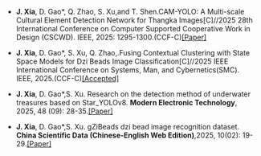- <strong>J. Xia</strong>, D. Gao*, Q. Zhao, S. Xu,and T. Shen.CAM-YOLO: A Multi-scale Cultural Element Detection Network for Thangka Images[C]//2025 28th International Conference on Computer Supported Cooperative Work in Design (CSCWD). IEEE, 2025: 1295-1300.(CCF-C)[[Paper]](https://ieeexplore.ieee.org/document/11033223) 

- <strong>J. Xia</strong>, D. Gao*, S. Xu, Q. Zhao,.Fusing Contextual Clustering with State Space Models for Dzi Beads Image Classification[C]//2025 IEEE International Conference on Systems, Man, and Cybernetics(SMC). IEEE, 2025.(CCF-C)[[Accepted]]() 

- <strong>J. Xia</strong>, D. Gao*,S. Xu. Research on the detection method of underwater treasures based on Star_YOLOv8. <strong>Modern Electronic Technology</strong>, 2025, 48 (09): 28-35.[[Paper]](https://doi.org/10.16652/j.issn.1004-373x.2025.09.005) 

- <strong>J. Xia</strong>, D. Gao*,S. Xu. gZiBeads dzi bead image recognition dataset. <strong>China Scientific Data (Chinese-English Web Edition)</strong>,2025, 10(02): 19-29.[[Paper]](https://kns.cnki.net/kcms/detail/11.6035.N.20250429.1636.002.html)
